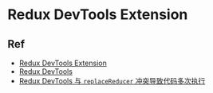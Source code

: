 # Redux DevTools Extension


## Ref

* [Redux DevTools Extension](https://github.com/zalmoxisus/redux-devtools-extension)
* [Redux DevTools](https://chrome.google.com/webstore/detail/redux-devtools/lmhkpmbekcpmknklioeibfkpmmfibljd)
* [Redux DevTools 与 `replaceReducer` 冲突导致代码多次执行](https://github.com/dvajs/dva/issues/41)